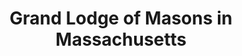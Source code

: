 ---
layout: repo
title: "Grand Lodge of Masons in Massachusetts"
id: 17630
permalink: repos/17630/
---